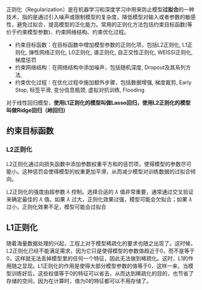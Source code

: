 正则化（Regularization）是在机器学习和深度学习中用来防止模型**过拟合**的一种技术，指的是通过引入噪声或限制模型的复杂度，降低模型对输入或者参数的敏感性，避免过拟合，提高模型的泛化能力。常用的正则化方法包括约束目标函数(等价于约束模型参数)、约束网络结构、约束优化过程。

- 约束目标函数：在目标函数中增加模型参数的正则化项，包括L2正则化, L1正则化, 弹性网络正则化, L0正则化, 谱正则化, 自正交性正则化, WEISSI正则化, 梯度惩罚
- 约束网络结构：在网络结构中添加噪声，包括随机深度, Dropout及其系列方法,
- 约束优化过程：在优化过程中施加额外步骤，包括数据增强, 梯度裁剪, Early Stop, 标签平滑, 变分信息瓶颈, 虚拟对抗训练, Flooding

对于线性回归模型，**使用L1正则化的模型叫做Lasso回归，使用L2正则化的模型叫做Ridge回归（岭回归）**

## 约束目标函数

### L2正则化

L2正则化通过向损失函数中添加参数权重平方和的惩罚项，使得模型的参数尽可能小。这种惩罚会使得模型的权重更加平滑，从而减少模型对训练数据的过拟合倾向。

L2正则化的强度由超参数 $\lambda$ 控制。选择合适的 $\lambda$ 值非常重要，通常通过交叉验证来确定最佳的 $\lambda$ 值。如果 $\lambda$ 过大，正则化效果过强，模型可能会欠拟合；如果 $\lambda$ 过小，正则化效果不足，模型可能会过拟合

## L1正则化

随着海量数据处理的兴起，工程上对于模型稀疏化的要求也随之出现了。这时候，L2正则化已经不能满足需求，因为它只是使得模型的参数值趋近于0，而不是等于0，这样就无法丢掉模型里的任何一个特征，因此无法做到稀疏化。这时，L1的作用随之显现。L1正则化的作用是使得大部分模型参数的值等于0，这样一来，当模型训练好后，这些权值等于0的特征可以省去，从而达到稀疏化的目的，也节省了存储的空间，因为在计算时，值为0的特征都可以不用存储了。
